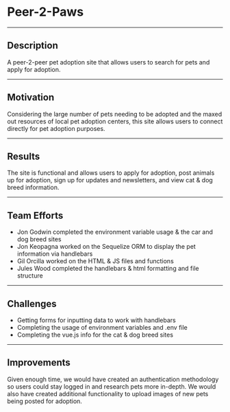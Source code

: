 # Peer-2-Paws

---

## Description

A peer-2-peer pet adoption site that allows users to search for pets and apply for adoption.

---

## Motivation

Considering the large number of pets needing to be adopted and the maxed out resources of local pet adoption centers, this site allows users to connect directly for pet adoption purposes.

---

## Results

The site is functional and allows users to apply for adoption, post animals up for adoption, sign up for updates and newsletters, and view cat & dog breed information.

---

## Team Efforts

* Jon Godwin completed the environment variable usage & the car and dog breed sites
* Jon Keopagna worked on the Sequelize ORM to display the pet information via handlebars
* Gil Orcilla worked on the HTML & JS files and functions
* Jules Wood completed the handlebars & html formatting and file structure

---

## Challenges

* Getting forms for inputting data to work with handlebars
* Completing the usage of environment variables and .env file
* Completing the vue.js info for the cat & dog breed sites

---

## Improvements

Given enough time, we would have created an authentication methodology so users could stay logged in and research pets more in-depth. We would also have created additional functionality to upload images of new pets being posted for adoption.

